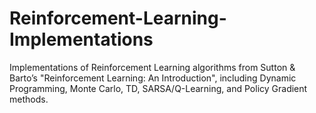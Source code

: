 # Reinforcement-Learning-Implementations
Implementations of Reinforcement Learning algorithms from Sutton &amp; Barto’s "Reinforcement Learning: An Introduction", including Dynamic Programming, Monte Carlo, TD, SARSA/Q-Learning, and Policy Gradient methods.
